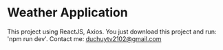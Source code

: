 # Weather Application

This project using ReactJS, Axios.
You just download this project and run: 'npm run dev'.
Contact me: duchuytv2102@gmail.com
